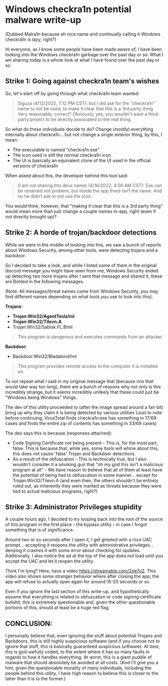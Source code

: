 # Windows checkra1n potential malware write-up
(Dubbed Malra1n because eh nice name and continually calling it Windows checkra1n is lazy, right?)

Hi everyone, as I know some people have been made aware of, I have been looking into the Windows checkra1n garbage over the past day or so. What I am sharing today is a whole look at what I have found over the past day or so.

## Strike 1: Going against checkra1n team's wishes

So, let's start off by going through what checkra1n team wanted:
> Siguza (4/12/2022, 7:12 PM CST): but I did ask for the "checkra1n" name to not be used, to make it clear that this is a 3rd party thing
Very reasonable, correct? Obviously, yes, you wouldn't want a third-party project to be directly associated to the real thing.

So what do these individuals decide to do? Change (mostly) everything internally about checkra1n... but not change a single exterior thing, by this, I mean:
- The executable is named "checkra1n.exe"
- The icon used is still the normal checkra1n icon
- The UI is basically an equivalent clone of the UI used in the official versions of checkra1n

When asked about this, the developer behind this tool said:
> (I am not sharing this devs name) (4/16/2022, 4:56 AM CST): Exe can be renamed not problem, but inside the app there isn’t the name. And no he didn’t ask to not use the icon.

You would think, however, that "making it clear that this is a 3rd party thing" would mean more than just change a couple names in-app, right (even if not directly brought up)?

## Strike 2: A horde of trojan/backdoor detections

While we were in the middle of looking into this, we saw a bunch of reports about Windows Security, among other tools, were detecting trojans and a backdoor.

So I decided to take a look, and while I listed some of them in the original discord message you might have seen from me, Windows Security ended up detecting two more trojans after I sent that message and shared it, these are Bolded in the following messages.

(Note: All messages/threat names come from Windows Security, you may find different names depending on what tools you use to look into this).

**Trojans**:
- **Trojan:Win32/AgentTesla!ml**
- **Trojan:Win32/Tilevn.A**
- Trojan:Win32/Sabisk.FL.B!ml
> This program is dangerous and executes commands from an attacker.

**Backdoor**:
- Backdoor:Win32/Bladabindi!ml
> This program provides remote access to the computer it is installed on.

To not repeat what I said in my original message that (because imo that would take way too long), there are a bunch of reasons why not only is this incredibly strange, but it seems incredibly unlikely that these could just be "Windows being Windows" things.

The dev of this utility proceeded to (after the image spread around a fair bit) bring up why they claim it is being detected by various utilities (Just to note before continuing, VirusTotal finds checkra1n.exe has something in 17/69 cases and finds the entire zip of contents has something in 33/69 cases)

The dev says this is because (responses attached):
- Code Signing Certificate not being present - This is, for the most part, false. This is because that, while yes, some tools will whine about this, this does not cause 'false' Trojan and Backdoor detections.
- As a result of the obfuscation - This is technically true, but I also wouldn't consider it a smoking gun that "oh my god this isn't a malicious program at all" - We have reason to believe that all of them at least have the potential of being tied to obfuscation in some manner... except for Trojan:Win32/Tilevn.A (and even then, the others shouldn't be entirely ruled out, as inherently they were marked as threats because they were tied to actual malicious programs, right?)

## Strike 3: Administrator Privileges stupidity

A couple hours ago, I decided to try looping back into the root of the source of this program in the first place - the bypass utility - in case I forgot something that is of significance.

Around two or so seconds after I open it, I get greeted with a nice UAC prompt... accepting it reopens the utility with administrative privileges... denying it crashes it with some error about checking for updates. Additionally, I also notice the ad at the top of the app does not load until you accept the UAC and let it reopen the utility.

Think I'm lying? Here, have a video https://streamable.com/2ne7o2. This video also shows some stranger behavior where after closing the app, the app will refuse to actually open again for around 15-20 seconds or so.

Even if you ignore the last section of this write-up, and hypothetically assume that everything is related to obfuscation or code signing certificate bullshit, this is extremely questionable and, given the other questionable portions of this, should at least be a huge red flag.

## CONCLUSION:

I personally believe that, even ignoring the stuff about potential Trojans and Backdoors, this is still highly suspicious software (and if you choose not to ignore that stuff, this is basically guaranteed suspicious software). At best, this is god-awfully coded, to the extent where it has so many faults in regards to how it handles everything. At worst, this is a giant puddle of malware that should absolutely be avoided at all costs. (And I'll give you a hint, given the questionable morality of many individuals, including the people behind this utility, I have high reason to believe this is closer to the latter than it is to the former.)
